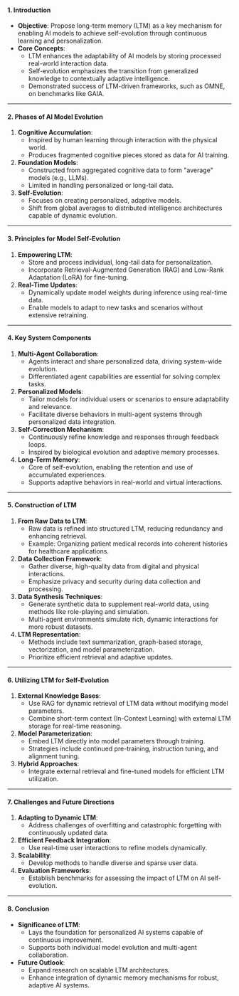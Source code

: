 #### **1. Introduction**

- **Objective**: Propose long-term memory (LTM) as a key mechanism for enabling AI models to achieve self-evolution through continuous learning and personalization.
- **Core Concepts**:
  - LTM enhances the adaptability of AI models by storing processed real-world interaction data.
  - Self-evolution emphasizes the transition from generalized knowledge to contextually adaptive intelligence.
  - Demonstrated success of LTM-driven frameworks, such as OMNE, on benchmarks like GAIA.

---

#### **2. Phases of AI Model Evolution**

1. **Cognitive Accumulation**:
   - Inspired by human learning through interaction with the physical world.
   - Produces fragmented cognitive pieces stored as data for AI training.
2. **Foundation Models**:
   - Constructed from aggregated cognitive data to form "average" models (e.g., LLMs).
   - Limited in handling personalized or long-tail data.
3. **Self-Evolution**:
   - Focuses on creating personalized, adaptive models.
   - Shift from global averages to distributed intelligence architectures capable of dynamic evolution.

---

#### **3. Principles for Model Self-Evolution**

1. **Empowering LTM**:
   - Store and process individual, long-tail data for personalization.
   - Incorporate Retrieval-Augmented Generation (RAG) and Low-Rank Adaptation (LoRA) for fine-tuning.
2. **Real-Time Updates**:
   - Dynamically update model weights during inference using real-time data.
   - Enable models to adapt to new tasks and scenarios without extensive retraining.

---

#### **4. Key System Components**

1. **Multi-Agent Collaboration**:
   - Agents interact and share personalized data, driving system-wide evolution.
   - Differentiated agent capabilities are essential for solving complex tasks.
2. **Personalized Models**:
   - Tailor models for individual users or scenarios to ensure adaptability and relevance.
   - Facilitate diverse behaviors in multi-agent systems through personalized data integration.
3. **Self-Correction Mechanism**:
   - Continuously refine knowledge and responses through feedback loops.
   - Inspired by biological evolution and adaptive memory processes.
4. **Long-Term Memory**:
   - Core of self-evolution, enabling the retention and use of accumulated experiences.
   - Supports adaptive behaviors in real-world and virtual interactions.

---

#### **5. Construction of LTM**

1. **From Raw Data to LTM**:
   - Raw data is refined into structured LTM, reducing redundancy and enhancing retrieval.
   - Example: Organizing patient medical records into coherent histories for healthcare applications.
2. **Data Collection Framework**:
   - Gather diverse, high-quality data from digital and physical interactions.
   - Emphasize privacy and security during data collection and processing.
3. **Data Synthesis Techniques**:
   - Generate synthetic data to supplement real-world data, using methods like role-playing and simulation.
   - Multi-agent environments simulate rich, dynamic interactions for more robust datasets.
4. **LTM Representation**:
   - Methods include text summarization, graph-based storage, vectorization, and model parameterization.
   - Prioritize efficient retrieval and adaptive updates.

---

#### **6. Utilizing LTM for Self-Evolution**

1. **External Knowledge Bases**:
   - Use RAG for dynamic retrieval of LTM data without modifying model parameters.
   - Combine short-term context (In-Context Learning) with external LTM storage for real-time reasoning.
2. **Model Parameterization**:
   - Embed LTM directly into model parameters through training.
   - Strategies include continued pre-training, instruction tuning, and alignment tuning.
3. **Hybrid Approaches**:
   - Integrate external retrieval and fine-tuned models for efficient LTM utilization.

---

#### **7. Challenges and Future Directions**

1. **Adapting to Dynamic LTM**:
   - Address challenges of overfitting and catastrophic forgetting with continuously updated data.
2. **Efficient Feedback Integration**:
   - Use real-time user interactions to refine models dynamically.
3. **Scalability**:
   - Develop methods to handle diverse and sparse user data.
4. **Evaluation Frameworks**:
   - Establish benchmarks for assessing the impact of LTM on AI self-evolution.

---

#### **8. Conclusion**

- **Significance of LTM**:
  - Lays the foundation for personalized AI systems capable of continuous improvement.
  - Supports both individual model evolution and multi-agent collaboration.
- **Future Outlook**:
  - Expand research on scalable LTM architectures.
  - Enhance integration of dynamic memory mechanisms for robust, adaptive AI systems.
